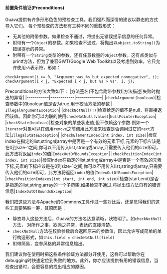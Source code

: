 #### 前置条件验证(Preconditions)
Guava提供有许多形形色色的预检查工具。我们强烈而深情的建议以静态的方式导入它们。
每个预检查的方法都有三种不同的重载形式：
- 无其他的附带参数。如果检查不通过，将抛出无错误提示信息的任何异常。
- 附带有一个`Object`的参数。如果检查不通过，将抛出以`object.toString()`为错误提示的异常。
- 附带有一个`String`类型的参数，还有任意数量的`Object`参数。这有点类似与printf方法，但为了兼容GWT(Google Web Toolkit)以及考虑到效率，它只允许使用`s%`表示符，形如：
```
checkArgument(i >= 0, "Argument was %s but expected nonnegative", i);
checkArgument(i < j, "Expected i < j, but %s > %s", i, j);
```
Preconditions的方法大致如下：
|方法签名(不包含附带参数)|方法描述|失败时抛出的异常|
|-----------|------------|-------------|
|`checkArgument(boolean)`|检查参数中的boolean值是否为true.用于校验方法的参数 | `IllegalArgumentException`|
|`checkNotNull(T)`|检查给定的值不是null，将直接返回该值。因此你可以内联的使用`checkNotNull(value)`|`NullPointerException`|
|`checkState(boolean)`|检查对象的某些状态值,但不依赖这个参数.例如一个`Iterator`对象可以在调用`remove`之前调用此方法来检查是否调用过它的`next`方法|`IllegalStateException`|
|`checkElementIndex(int index, int size)`|检查index在指定的list,string或array中是否是一个有效的元素下标,元素的下标应该是在0到size-1之间,你可以不用传入list,string或array,只需要传入他们的size即可，此方法将返回`index`的值|`IndexOutOfBoundsException`|
|`checkPositionIndex(int index, int size)`|检查index在指定的list,string或array中是否是一个有效的元素下标,元素的下标应该是在0到size-1之间,你可以不用传入list,string或array,只需要传入他们的size即可，此方法将返回`index`的值|`IndexOutOfBoundsException`|
|`checkPositionIndexes(int start, int end, int size)`|检查[start,end)是否是指定的list,string,array的一个子范围,如果检查不通过,将抛出该方法自有的错误信息|`IndexOutOfBoundsException`|

我们把这些方法与Apache的Commons工具作过一些对比后，还是觉得我们的这些工具要略胜一筹，其原因是：
- 静态导入这些方法后，Guava的方法名达意清晰，状物明了。如`checkNotNull`方法， 对所作之事，欲抛之异常，表达的直接清楚。
- `checkNotNull`方法在校验参数后会返回原来的参数值，因此允许写成简单的单行构造形式，如`this.field = checkNotNull(field)`
- 附带简易，变参风格的异常信息输出。

我们建议你在使用时把这些条件验证方法都分开使用，这样可以帮助你在debugging时快速定位到失败的地方。此外，你亦应该提供有用的错误信息，当检查出错时，会更容易的找出相应的原因。
 
